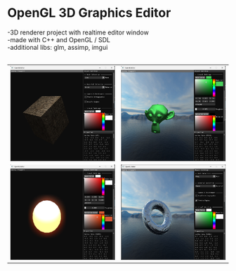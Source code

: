 # OpenGL 3D Graphics Editor
-3D renderer project with realtime editor window <br>
-made with C++ and OpenGL / SDL <br>
-additional libs: glm, assimp, imgui <br> <br>

<table cellspacing="10" cellpadding="10">
  <tr>
    <td><img src="https://github.com/jonas-thn/OpenGL-Editor/blob/fc8f63051d7cedbd1c1faa0ad482141bb7a44a21/B401762A-1CCA-40EF-839A-727962E72A0F.png" width="300"/></td>
    <td><img src="https://github.com/jonas-thn/OpenGL-Editor/blob/fc8f63051d7cedbd1c1faa0ad482141bb7a44a21/2DAFF782-D2B9-4459-8D3C-6F39C4D07BB9.png" width="300"/></td>
  </tr>
  <tr>
    <td><img src="https://github.com/jonas-thn/OpenGL-Editor/blob/6fcb16acd742d1f4c4ce642c53b79f5654919c9e/2AE4B3F3-A0B8-47CD-9EFA-62588B98414E.png" width="300"/></td>
    <td><img src="https://github.com/jonas-thn/OpenGL-Editor/blob/fc8f63051d7cedbd1c1faa0ad482141bb7a44a21/EBA81916-F484-49D7-B5D2-E4518AB6C42D.png" width="300"/></td>
  </tr>
</table>
